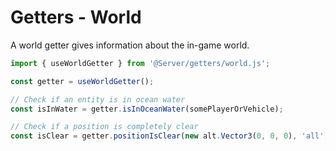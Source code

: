 # Getters - World

A world getter gives information about the in-game world.

```ts
import { useWorldGetter } from '@Server/getters/world.js';

const getter = useWorldGetter();

// Check if an entity is in ocean water
const isInWater = getter.isInOceanWater(somePlayerOrVehicle);

// Check if a position is completely clear
const isClear = getter.positionIsClear(new alt.Vector3(0, 0, 0), 'all');
```
